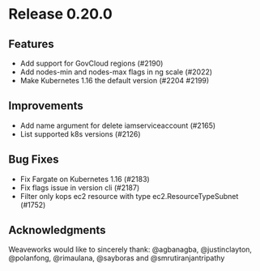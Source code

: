 # Release 0.20.0

## Features

- Add support for GovCloud regions (#2190)
- Add nodes-min and nodes-max flags in ng scale (#2022)
- Make Kubernetes 1.16 the default version (#2204 #2199)


## Improvements

- Add name argument for delete iamserviceaccount (#2165)
- List supported k8s versions (#2126)

## Bug Fixes

- Fix Fargate on Kubernetes 1.16 (#2183)
- Fix flags issue in version cli (#2187)
- Filter only kops ec2 resource with type ec2.ResourceTypeSubnet (#1752)

## Acknowledgments
Weaveworks would like to sincerely thank:
@agbanagba,  @justinclayton,  @polanfong, @rimaulana, @sayboras and @smrutiranjantripathy
